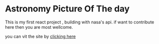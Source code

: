 # Astronomy Picture Of The day

This is my first react project , building with nasa's api. if want to contribute here then you are most wellcome.

you can vit the site by [clicking here](https://arghadwip23.github.io/APOD)



